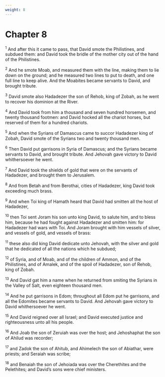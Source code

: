 ```yaml
---
weight: 8
---
```


# Chapter 8

<sup>1</sup> And after this it came to pass, that David smote the Philistines, and subdued them: and David took the bridle of the mother city out of the hand of the Philistines. 

<sup>2</sup> And he smote Moab, and measured them with the line, making them to lie down on the ground; and he measured two lines to put to death, and one full line to keep alive. And the Moabites became servants to David, and brought tribute. 

<sup>3</sup> David smote also Hadadezer the son of Rehob, king of Zobah, as he went to recover his dominion at the River. 

<sup>4</sup> And David took from him a thousand and seven hundred horsemen, and twenty thousand footmen: and David hocked all the chariot horses, but reserved of them for a hundred chariots. 

<sup>5</sup> And when the Syrians of Damascus came to succor Hadadezer king of Zobah, David smote of the Syrians two and twenty thousand men. 

<sup>6</sup> Then David put garrisons in Syria of Damascus; and the Syrians became servants to David, and brought tribute. And Jehovah gave victory to David whithersoever he went. 

<sup>7</sup> And David took the shields of gold that were on the servants of Hadadezer, and brought them to Jerusalem. 

<sup>8</sup> And from Betah and from Berothai, cities of Hadadezer, king David took exceeding much brass. 

<sup>9</sup> And when Toi king of Hamath heard that David had smitten all the host of Hadadezer, 

<sup>10</sup> then Toi sent Joram his son unto king David, to salute him, and to bless him, because he had fought against Hadadezer and smitten him: for Hadadezer had wars with Toi. And Joram brought with him vessels of silver, and vessels of gold, and vessels of brass: 

<sup>11</sup> these also did king David dedicate unto Jehovah, with the silver and gold that he dedicated of all the nations which he subdued; 

<sup>12</sup> of Syria, and of Moab, and of the children of Ammon, and of the Philistines, and of Amalek, and of the spoil of Hadadezer, son of Rehob, king of Zobah. 

<sup>13</sup> And David gat him a name when he returned from smiting the Syrians in the Valley of Salt, even eighteen thousand men. 

<sup>14</sup> And he put garrisons in Edom; throughout all Edom put he garrisons, and all the Edomites became servants to David. And Jehovah gave victory to David whithersoever he went. 

<sup>15</sup> And David reigned over all Israel; and David executed justice and righteousness unto all his people. 

<sup>16</sup> And Joab the son of Zeruiah was over the host; and Jehoshaphat the son of Ahilud was recorder; 

<sup>17</sup> and Zadok the son of Ahitub, and Ahimelech the son of Abiathar, were priests; and Seraiah was scribe; 

<sup>18</sup> and Benaiah the son of Jehoiada was over the Cherethites and the Pelethites; and David’s sons were chief ministers. 


